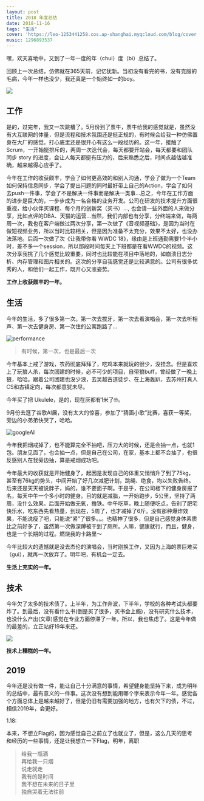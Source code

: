 ```yaml
---
layout: post
title: 2018 年度总结
date: 2018-11-16
tags: "生活"
cover: 'https://leo-1253441258.cos.ap-shanghai.myqcloud.com/blog/cover.jpg'
music: 1296893537
---
```


<!--more-->

嘿，欢天喜地中，又到了一年一度的年（chui）度（bi）总结了。

回顾上一次总结，仿佛就在365天前，记忆犹新。当初没有看完的书，没有克服的毛病，今年一样也没少，我还真是一个始终如一的boy。

![](https://leo-1253441258.cos.ap-shanghai.myqcloud.com/blog/15449414950917.jpg)    

## 工作

是的，过完年，我又一次跳槽了。5月份到了票牛，票牛给我的感觉就是，虽然没有大互联网的体量，但是流程和技术氛围还是挺正规的，有时候会给我一种仿佛置身在大厂的感觉。打心底里还是很开心有这么一段经历的。这一年，接触了Scrum，一开始挺排斥的，两周一次迭代会，每天都要开站会，每天都要和团队同步 story 的进度，会让人每天都挺有压力的，后来熟悉之后，时间点越估越准确，越来越得心应手了。

今年在工作的收获颇丰，学会了如何更高效的和别人沟通，学会了做为一个Team如何保持信息同步，学会了提出问题的同时最好带上自己的Action，学会了如何去push一件事，学会了不是解决一件事而是解决一类事...总之，今年在工作方面的进步是巨大的，一步步成为一名合格的业务开发。公司在研发的技术提升方面很重视，给小伙伴买课程、每个月的创新奖（买书）..., 也会请一些外面的人来做分享，比如点评的DBA、天猫的运营...当然，我们内部也有分享，分终端来做，每两周一次，我也在客户端做过两次分享，第一次做了《音视频基础》，是因为当时在做短视频业务，所以当时比较相关，但是因为准备不太充分，效果不太好，也没办法落地。后面一次做了次《让我带你看 WWDC 18》，缘由是上班通勤需要1个半小时，差不多一个session，所以那段时间每天上下班都是在看WWDC的视频。这次分享我挑了几个感觉比较重要，同时也比较能在项目中落地的，如崩溃日志分析、内存管理和图片相关的。这次的分享自我感觉还是比较满意的。公司有很多优秀的人，和他们一起工作，既开心又涨姿势。

**工作上收获颇丰的一年。**

## 生活

今年的生活，多了很多第一次。第一次去拔牙，第一次去看演唱会，第一次去听相声、第一次去健身房、第一次住的公寓跑路了...

![performance](https://leo-1253441258.cos.ap-shanghai.myqcloud.com/blog/performance.png)

> 有时候，第一次，也是最后一次

今年基本上戒了游戏，农药彻底拜拜了，吃鸡本来就玩的很少，没挂念。但是喜欢上了玩狼人杀，每次团建的时候，必不可少的项目，自带狼buff，曾经做了一晚上狼，哈哈。跟着公司团建也没少浪，去吴越古道徒步、在上海轰趴，去苏州打真人CS和古镇定向，每次都意犹未尽。

今年买了把 Ukulele，是的，现在灰都有1米了🤓。

9月份去逛了谷歌AI展，没有太大的惊喜，参加了“猜画小歌”比赛，喜获一等奖，旁边的小弟弟快哭了，哈哈。

![googleAI](https://leo-1253441258.cos.ap-shanghai.myqcloud.com/blog/googleAI.png)

今年我把烟戒掉了，也不能算完全不抽吧，压力大的时候，还是会抽一点，也就1包。朋友见面了，也会抽一点，但是自己在公司，在家，基本上都不会抽了，也很反感别人在我旁边抽，算是戒烟成功吧。

今年最大的收获就是开始健身了，起因是发现自己的体重又悄悄升了到了75kg，甚至有76kg的势头，中间开始了好几次减肥计划，跳绳、绝食，均以失败告终。后来还是天天被说胖子，妈的，谁不要面子啊。于是乎，在公司楼下的健身房报了名，每天中午一个多小时的健身。目的就是减脂，一开始跑步，5公里，坚持了两周，没什么效果。后面开始做无氧，撸铁。中午吃草，晚上随便吃点，告别了肥宅快乐水，吃东西先看热量，到现在，5周了，也才减掉了6斤。没有那种爆炸效果，不能说瘦了吧，只能说“紧”了很多。。。也精神了很多，但是自己感觉身体素质比之前好多了，虽然第一次做深蹲被干到了厕所。人嘛，健康就行，而且，健身，也是一个长期的过程。燃烧我的卡路里～

今年比较大的遗憾就是没去杰伦的演唱会，当时刚换工作，又因为上海的票巨难买（gui），就再一次放弃了。明年吧，有机会一定去。

**生活上充实的一年。**

## 技术

今年欠了太多的技术债了。上半年，为工作奔波，下半年，学校的各种考试头都要炸了。到最后，没有看什么书(倒是买了很多，买书会上瘾)，没有研究什么技术，也没什么产出(文章)感觉在专业方面停滞了一年，所以，我也焦虑了。这是今年做的最差的，立正站好19年来还。

![](https://leo-1253441258.cos.ap-shanghai.myqcloud.com/blog/15449609073383.jpg)

**技术上糟糕的一年。**
## 2019

今年还是没有做一件，能让自己十分满意的事情，希望健身能坚持下来，成为明年的总结中，最有意义的一件事。这次没有想到能用哪个字来表示今年一年。感觉各个方面总体上是越来越好了，但是仍旧有需要加强的地方，也有欠下的债，不过，相信2019年，会更好。

1.18:

本来，不想立Flag的，因为感觉自己之前立了也就立了，但是，这么几天的思考和经历的一些事情，还是让我想立一下Flag，明年，离职

> 给我一瓶酒 <br>
> 再给我一只烟 <br>
> 说走就走 <br>
> 我有的是时间 <br>
> 我不想在未来的日子里 <br>
> 独自哭着无法往前 <br>





